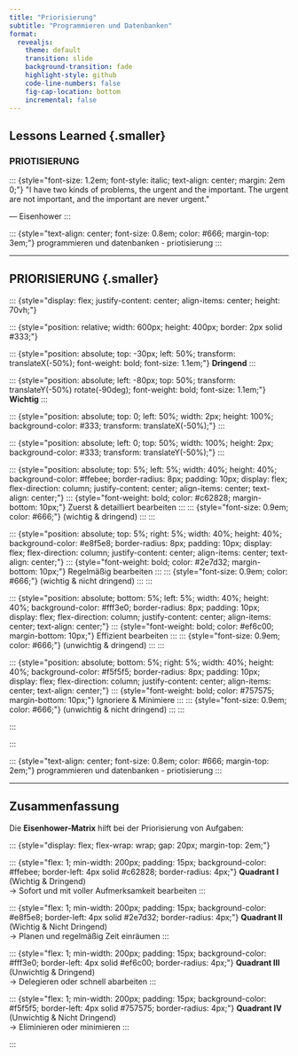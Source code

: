 ```yaml
---
title: "Priorisierung"
subtitle: "Programmieren und Datenbanken"
format: 
  revealjs:
    theme: default
    transition: slide
    background-transition: fade
    highlight-style: github
    code-line-numbers: false
    fig-cap-location: bottom
    incremental: false
---
```


## Lessons Learned {.smaller}

### PRIOTISIERUNG

::: {style="font-size: 1.2em; font-style: italic; text-align: center; margin: 2em 0;"}
"I have two kinds of problems, the urgent and the important. The urgent are not important, and the important are never urgent."

— Eisenhower
:::

::: {style="text-align: center; font-size: 0.8em; color: #666; margin-top: 3em;"}
programmieren und datenbanken - priotisierung
:::

---

## PRIORISIERUNG {.smaller}

::: {style="display: flex; justify-content: center; align-items: center; height: 70vh;"}

::: {style="position: relative; width: 600px; height: 400px; border: 2px solid #333;"}

<!-- Quadrant Labels -->
::: {style="position: absolute; top: -30px; left: 50%; transform: translateX(-50%); font-weight: bold; font-size: 1.1em;"}
**Dringend**
:::

::: {style="position: absolute; left: -80px; top: 50%; transform: translateY(-50%) rotate(-90deg); font-weight: bold; font-size: 1.1em;"}
**Wichtig**
:::

<!-- Vertical and Horizontal Lines -->
::: {style="position: absolute; top: 0; left: 50%; width: 2px; height: 100%; background-color: #333; transform: translateX(-50%);"}
:::

::: {style="position: absolute; left: 0; top: 50%; width: 100%; height: 2px; background-color: #333; transform: translateY(-50%);"}
:::

<!-- Quadrant 1: Wichtig & Dringend (Top Left) -->
::: {style="position: absolute; top: 5%; left: 5%; width: 40%; height: 40%; background-color: #ffebee; border-radius: 8px; padding: 10px; display: flex; flex-direction: column; justify-content: center; align-items: center; text-align: center;"}
::: {style="font-weight: bold; color: #c62828; margin-bottom: 10px;"}
Zuerst & detailliert bearbeiten
:::
::: {style="font-size: 0.9em; color: #666;"}
(wichtig & dringend)
:::
:::

<!-- Quadrant 2: Wichtig & Nicht Dringend (Top Right) -->
::: {style="position: absolute; top: 5%; right: 5%; width: 40%; height: 40%; background-color: #e8f5e8; border-radius: 8px; padding: 10px; display: flex; flex-direction: column; justify-content: center; align-items: center; text-align: center;"}
::: {style="font-weight: bold; color: #2e7d32; margin-bottom: 10px;"}
Regelmäßig bearbeiten
:::
::: {style="font-size: 0.9em; color: #666;"}
(wichtig & nicht dringend)
:::
:::

<!-- Quadrant 3: Nicht Wichtig & Dringend (Bottom Left) -->
::: {style="position: absolute; bottom: 5%; left: 5%; width: 40%; height: 40%; background-color: #fff3e0; border-radius: 8px; padding: 10px; display: flex; flex-direction: column; justify-content: center; align-items: center; text-align: center;"}
::: {style="font-weight: bold; color: #ef6c00; margin-bottom: 10px;"}
Effizient bearbeiten
:::
::: {style="font-size: 0.9em; color: #666;"}
(unwichtig & dringend)
:::
:::

<!-- Quadrant 4: Nicht Wichtig & Nicht Dringend (Bottom Right) -->
::: {style="position: absolute; bottom: 5%; right: 5%; width: 40%; height: 40%; background-color: #f5f5f5; border-radius: 8px; padding: 10px; display: flex; flex-direction: column; justify-content: center; align-items: center; text-align: center;"}
::: {style="font-weight: bold; color: #757575; margin-bottom: 10px;"}
Ignoriere & Minimiere
:::
::: {style="font-size: 0.9em; color: #666;"}
(unwichtig & nicht dringend)
:::
:::

:::

:::

::: {style="text-align: center; font-size: 0.8em; color: #666; margin-top: 2em;"}
programmieren und datenbanken - priotisierung
:::

---

## Zusammenfassung

Die **Eisenhower-Matrix** hilft bei der Priorisierung von Aufgaben:

::: {style="display: flex; flex-wrap: wrap; gap: 20px; margin-top: 2em;"}

::: {style="flex: 1; min-width: 200px; padding: 15px; background-color: #ffebee; border-left: 4px solid #c62828; border-radius: 4px;"}
**Quadrant I** (Wichtig & Dringend)  
→ Sofort und mit voller Aufmerksamkeit bearbeiten
:::

::: {style="flex: 1; min-width: 200px; padding: 15px; background-color: #e8f5e8; border-left: 4px solid #2e7d32; border-radius: 4px;"}
**Quadrant II** (Wichtig & Nicht Dringend)  
→ Planen und regelmäßig Zeit einräumen
:::

::: {style="flex: 1; min-width: 200px; padding: 15px; background-color: #fff3e0; border-left: 4px solid #ef6c00; border-radius: 4px;"}
**Quadrant III** (Unwichtig & Dringend)  
→ Delegieren oder schnell abarbeiten
:::

::: {style="flex: 1; min-width: 200px; padding: 15px; background-color: #f5f5f5; border-left: 4px solid #757575; border-radius: 4px;"}
**Quadrant IV** (Unwichtig & Nicht Dringend)  
→ Eliminieren oder minimieren
:::

:::
